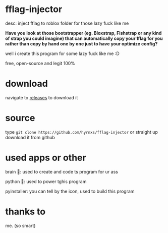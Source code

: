 # fflag-injector
desc: inject fflag to roblox folder for those lazy fuck like me

**Have you look at those bootstrapper (eg. Bloxstrap, Fishstrap or any kind of strap you could imagine) that can automatically copy your fflag for you rather than copy by hand one by one just to have your optimize config?**

well i create this program for some lazy fuck like me :D

free, open-source and legit 100%

# download

navigate to <a href="https://github.com/hyrnxs/fflag-injector/releases">releases</a> to download it

# source

type `git clone https://github.com/hyrnxs/fflag-injector` or straight up download it from github

# used apps or other

brain 🧠: used to create and code ts program for ur ass

python 🐍: used to power tghis program

pyinstaller: you can tell by the icon, used to build this program

# thanks to

me. (so smart)

